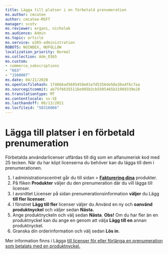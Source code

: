 ```yaml
---
title: Lägga till platser i en förbetald prenumeration
ms.author: cmcatee
author: cmcatee-MSFT
manager: scotv
ms.reviewer: argani, nicholak
ms.audience: Admin
ms.topic: article
ms.service: o365-administration
ROBOTS: NOINDEX, NOFOLLOW
localization_priority: Normal
ms.collection: Adm_O365
ms.custom:
- commerce_subscriptions
- "663"
- "1500007"
ms.date: 04/21/2020
ms.openlocfilehash: 1f4666a45695450e01efd5356de50a38a4f6c7aa
ms.sourcegitcommit: ab75f66355116e995b3cb5505465b31989339e28
ms.translationtype: MT
ms.contentlocale: sv-SE
ms.lasthandoff: 08/13/2021
ms.locfileid: "58316066"
---
```

# <a name="add-seats-to-a-prepaid-subscription"></a>Lägga till platser i en förbetald prenumeration

Förbetalda användarlicenser utfärdas till dig som en alfanumerisk kod med 25 tecken. När du har köpt licenserna du behöver kan du lägga till dem i prenumerationen.

1. I administrationscentret går du till sidan  >  **[Fakturering dina](https://go.microsoft.com/fwlink/p/?linkid=842054)** produkter.
2. På fliken **Produkter** väljer du den prenumeration där du vill lägga till licenser.
3. I avsnittet Licenser på sidan prenumerationsinformation **väljer** du Lägg **till fler licenser.**
4. I fönstret **Lägg till fler** licenser väljer du Använd en ny och **oanvänd produktnyckel** och väljer sedan **Nästa.**
5. Ange produktnyckeln och välj sedan **Nästa**.
    **Obs!** Om du har fler än en produktnyckel kan du ange en genom att välja **Lägg till en** annan produktnyckel.
6. Granska din orderinformation och välj sedan **Lös in**.

Mer information finns i Lägga [till licenser för eller förlänga en prenumeration som betalats med en produktnyckel.](https://docs.microsoft.com/microsoft-365/commerce/licenses/add-licenses-using-product-key)